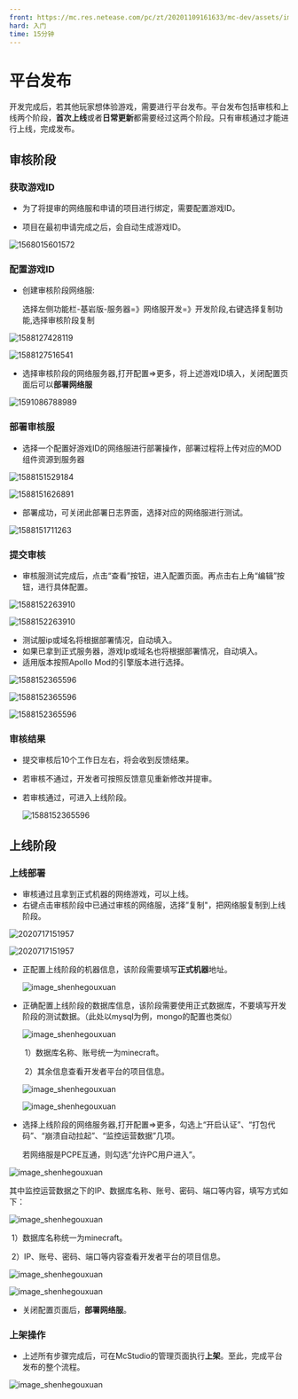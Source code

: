 ```yaml
---
front: https://mc.res.netease.com/pc/zt/20201109161633/mc-dev/assets/img/ptff_fbxy.c5d6825e.png
hard: 入门
time: 15分钟
---
```


# 平台发布

​		开发完成后，若其他玩家想体验游戏，需要进行平台发布。平台发布包括审核和上线两个阶段，**首次上线**或者**日常更新**都需要经过这两个阶段。只有审核通过才能进行上线，完成发布。

## 审核阶段

### 获取游戏ID

- 为了将提审的网络服和申请的项目进行绑定，需要配置游戏ID。

- 项目在最初申请完成之后，会自动生成游戏ID。

![1568015601572](./images/img_ts01.png)

### 配置游戏ID

- 创建审核阶段网络服:

  选择左侧功能栏-基岩版-服务器=》网络服开发=》开发阶段,右键选择复制功能,选择审核阶段复制

![1588127428119](./images/1588127428119.png)



![1588127516541](./images/1588127516541.png)





- 选择审核阶段的网络服务器,打开配置=>更多，将上述游戏ID填入，关闭配置页面后可以**部署网络服**

![1591086788989](./images/1591086788989.png)





### 部署审核服

- 选择一个配置好游戏ID的网络服进行部署操作，部署过程将上传对应的MOD组件资源到服务器

![1588151529184](./images/1588151529184.png)

![1588151626891](./images/1588151626891.png)

- 部署成功，可关闭此部署日志界面，选择对应的网络服进行测试。

![1588151711263](./images/1588151711263.png)





### 提交审核

- 审核服测试完成后，点击“查看”按钮，进入配置页面。再点击右上角“编辑”按钮，进行具体配置。

![1588152263910](./images/img_ts02.png)

![1588152263910](./images/img_ts03.png)

- 测试服ip或域名将根据部署情况，自动填入。
- 如果已拿到正式服务器，游戏Ip或域名也将根据部署情况，自动填入。
- 适用版本按照Apollo Mod的引擎版本进行选择。


![1588152365596](./images/img_ts04.png)

![1588152365596](./images/img_ts05.png)

![1588152365596](./images/img_ts06.png)

### 审核结果

- 提交审核后10个工作日左右，将会收到反馈结果。

- 若审核不通过，开发者可按照反馈意见重新修改并提审。

- 若审核通过，可进入上线阶段。

  ![1588152365596](./images/img_ts07.png)



## 上线阶段

### 上线部署

- 审核通过且拿到正式机器的网络游戏，可以上线。
- 右键点击审核阶段中已通过审核的网络服，选择”复制"，把网络服复制到上线阶段。

![2020717151957](./images/ptff_shfz.png)

![2020717151957](./images/ptff_shfz1.png)

- 正配置上线阶段的机器信息，该阶段需要填写**正式机器**地址。

  ![image_shenhegouxuan](./images/img_ts13.png)

- 正确配置上线阶段的数据库信息，该阶段需要使用正式数据库，不要填写开发阶段的测试数据。（此处以mysql为例，mongo的配置也类似）

  ![image_shenhegouxuan](./images/img_ts10.png)

  ​	1）数据库名称、账号统一为minecraft。

  ​	2）其余信息查看开发者平台的项目信息。

  ![image_shenhegouxuan](./images/img_ts09.png)

  ![image_shenhegouxuan](./images/img_ts11.png)

- 选择上线阶段的网络服务器,打开配置=>更多，勾选上“开启认证”、“打包代码”、“崩溃自动拉起”、“监控运营数据”几项。

  若网络服是PCPE互通，则勾选“允许PC用户进入”。

![image_shenhegouxuan](./images/ptff_xsbs.png)

​	其中监控运营数据之下的IP、数据库名称、账号、密码、端口等内容，填写方式如下：

![image_shenhegouxuan](./images/img_ts08.png)

​	1）数据库名称统一为minecraft。

​	2）IP、账号、密码、端口等内容查看开发者平台的项目信息。

![image_shenhegouxuan](./images/img_ts09.png)

![image_shenhegouxuan](./images/img_ts12.png)

- 关闭配置页面后，**部署网络服**。

  

### 上架操作

- 上述所有步骤完成后，可在McStudio的管理页面执行**上架**。至此，完成平台发布的整个流程。

![image_shenhegouxuan](./images/img_ts14.png)



